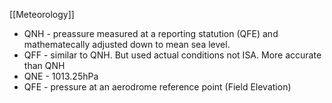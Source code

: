 [[Meteorology]]

- QNH - preassure measured at a reporting statution (QFE) and mathematecally adjusted down to mean sea level.
- QFF - similar to QNH. But used actual conditions not ISA. More accurate than QNH
- QNE - 1013.25hPa
- QFE - pressure at an aerodrome reference point (Field Elevation)